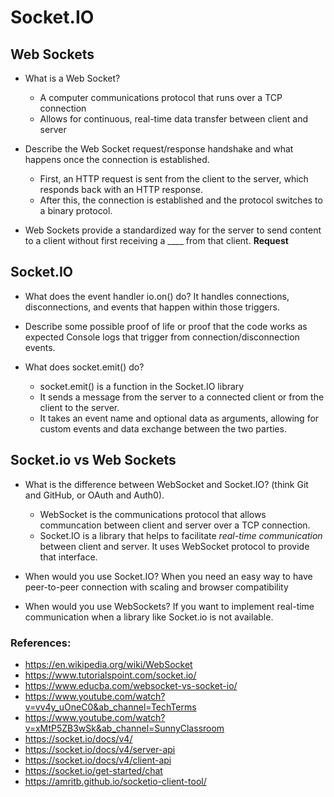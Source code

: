 # Socket.IO

## Web Sockets
* What is a Web Socket?
  * A computer communications protocol that runs over a TCP connection 
  * Allows for continuous, real-time data transfer between client and server 

* Describe the Web Socket request/response handshake and what happens once the connection is established.
  * First, an HTTP request is sent from the client to the server, which responds back with an HTTP response. 
  * After this, the connection is established and the protocol switches to a binary protocol.

* Web Sockets provide a standardized way for the server to send content to a client without first receiving a ____ from that client.
**Request**

## Socket.IO
* What does the event handler io.on() do?
It handles connections, disconnections, and events that happen within those triggers.

* Describe some possible proof of life or proof that the code works as expected
Console logs that trigger from connection/disconnection events.

* What does socket.emit() do?
  * socket.emit() is a function in the Socket.IO library 
  * It sends a message from the server to a connected client or from the client to the server. 
  * It takes an event name and optional data as arguments, allowing for custom events and data exchange between the two parties.

## Socket.io vs Web Sockets
* What is the difference between WebSocket and Socket.IO? (think Git and GitHub, or OAuth and Auth0).
  * WebSocket is the communications protocol that allows communcation between client and server over a TCP connection.
  * Socket.IO is a library that helps to facilitate *real-time communication* between client and server. It uses WebSocket protocol to provide that interface.

* When would you use Socket.IO?
When you need an easy way to have peer-to-peer connection with scaling and browser compatibility

* When would you use WebSockets?
If you want to implement real-time communication when a library like Socket.io is not available.

### References:
* <https://en.wikipedia.org/wiki/WebSocket>
* <https://www.tutorialspoint.com/socket.io/>
* <https://www.educba.com/websocket-vs-socket-io/>
* <https://www.youtube.com/watch?v=vv4y_uOneC0&ab_channel=TechTerms>
* <https://www.youtube.com/watch?v=xMtP5ZB3wSk&ab_channel=SunnyClassroom>
* <https://socket.io/docs/v4/>
* <https://socket.io/docs/v4/server-api>
* <https://socket.io/docs/v4/client-api>
* <https://socket.io/get-started/chat>
* <https://amritb.github.io/socketio-client-tool/>
